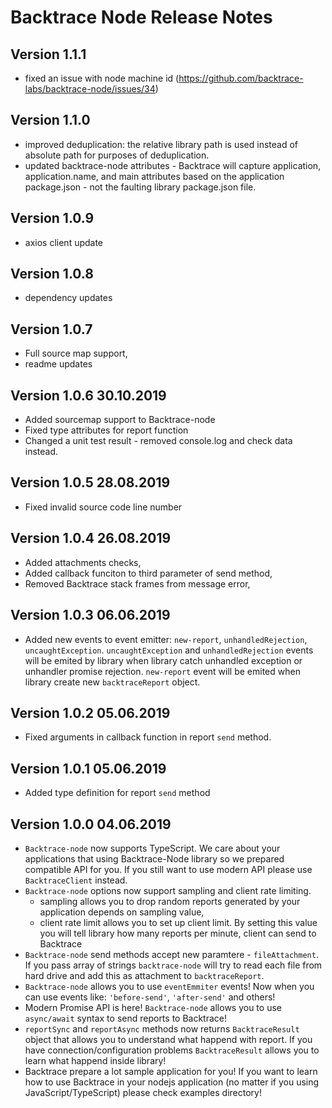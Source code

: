 # Backtrace Node Release Notes

## Version 1.1.1

- fixed an issue with node machine id (https://github.com/backtrace-labs/backtrace-node/issues/34)

## Version 1.1.0

- improved deduplication: the relative library path is used instead of absolute path for purposes of deduplication.
- updated backtrace-node attributes - Backtrace will capture application, application.name, and main attributes based on
  the application package.json - not the faulting library package.json file.

## Version 1.0.9

- axios client update

## Version 1.0.8

- dependency updates

## Version 1.0.7

- Full source map support,
- readme updates

## Version 1.0.6 30.10.2019

- Added sourcemap support to Backtrace-node
- Fixed type attributes for report function
- Changed a unit test result - removed console.log and check data instead.

## Version 1.0.5 28.08.2019

- Fixed invalid source code line number

## Version 1.0.4 26.08.2019

- Added attachments checks,
- Added callback funciton to third parameter of send method,
- Removed Backtrace stack frames from message error,

## Version 1.0.3 06.06.2019

- Added new events to event emitter: `new-report`, `unhandledRejection`, `uncaughtException`. `uncaughtException` and
  `unhandledRejection` events will be emited by library when library catch unhandled exception or unhandler promise
  rejection. `new-report` event will be emited when library create new `backtraceReport` object.

## Version 1.0.2 05.06.2019

- Fixed arguments in callback function in report `send` method.

## Version 1.0.1 05.06.2019

- Added type definition for report `send` method

## Version 1.0.0 04.06.2019

- `Backtrace-node` now supports TypeScript. We care about your applications that using Backtrace-Node library so we
  prepared compatible API for you. If you still want to use modern API please use `BacktraceClient` instead.
- `Backtrace-node` options now support sampling and client rate limiting.
  - sampling allows you to drop random reports generated by your application depends on sampling value,
  - client rate limit allows you to set up client limit. By setting this value you will tell library how many reports
    per minute, client can send to Backtrace
- `Backtrace-node` send methods accept new paramtere - `fileAttachment`. If you pass array of strings `backtrace-node`
  will try to read each file from hard drive and add this as attachment to `backtraceReport`.
- `Backtrace-node` allows you to use `eventEmmiter` events! Now when you can use events like: `'before-send'`,
  `'after-send'` and others!
- Modern Promise API is here! `Backtrace-node` allows you to use `async/await` syntax to send reports to Backtrace!
- `reportSync` and `reportAsync` methods now returns `BacktraceResult` object that allows you to understand what happend
  with report. If you have connection/configuration problems `BacktraceResult` allows you to learn what happend inside
  library!
- Backtrace prepare a lot sample application for you! If you want to learn how to use Backtrace in your nodejs
  application (no matter if you using JavaScript/TypeScript) please check examples directory!
